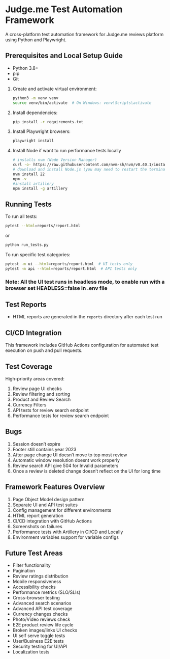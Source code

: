 # Judge.me Test Automation Framework

A cross-platform test automation framework for Judge.me reviews platform using Python and Playwright.


## Prerequisites and Local Setup Guide
- Python 3.8+
- pip
- Git

1. Create and activate virtual environment:
   ```bash
   python3 -m venv venv
   source venv/bin/activate  # On Windows: venv\Scripts\activate
   ```

2. Install dependencies:
   ```bash
   pip install -r requirements.txt
   ```

3. Install Playwright browsers:
   ```bash
   playwright install
   ```
   
4. Install Node if want to run performance tests locally 
    ```bash
    # installs nvm (Node Version Manager)
    curl -o- https://raw.githubusercontent.com/nvm-sh/nvm/v0.40.1/install.sh | bash
    # download and install Node.js (you may need to restart the terminal)
    nvm install 22
    npm -v
    #install artillery
    npm install -g artillery
    ```

## Running Tests
To run all tests:
```bash
pytest --html=reports/report.html
```
or
```bash
python run_tests.py
```

To run specific test categories:
```bash
pytest -m ui --html=reports/report.html  # UI tests only
pytest -m api --html=reports/report.html  # API tests only
```

### Note: All the UI test runs in headless mode, to enable run with a browser set HEADLESS=false in .env file

## Test Reports
- HTML reports are generated in the `reports` directory after each test run

## CI/CD Integration
This framework includes GitHub Actions configuration for automated test execution on push and pull requests.


## Test Coverage
High-priority areas covered:
1. Review page UI checks 
2. Review filtering and sorting
3. Product and Review Search
4. Currency Filters
5. API tests for review search endpoint
6. Performance tests for review search endpoint

## Bugs
1. Session doesn’t expire
2. Footer still contains year 2023 
3. After page change UI doesn’t move to top most review
4. Automatic window resolution doesnt work properly
5. Review search API give 504 for Invalid parameters
6. Once a review is deleted change doesn’t reflect on the UI for long time

## Framework Features Overview
1. Page Object Model design pattern
2. Separate UI and API test suites
3. Config management for different environments
4. HTML report generation
5. CI/CD integration with GitHub Actions
6. Screenshots on failures
7. Performance tests with Artillery in CI/CD and Locally
8. Environment variables support for variable configs


## Future Test Areas
- Filter functionality
- Pagination
- Review ratings distribution
- Mobile responsiveness
- Accessibility checks
- Performance metrics (SLO/SLIs)
- Cross-browser testing
- Advanced search scenarios
- Advanced API test coverage
- Currency changes checks
- Photo/Video reviews check
- E2E product review life cycle
- Broken images/links UI checks
- UI self serve toggle tests
- User/Business E2E tests
- Security testing for UI/API
- Localization tests

